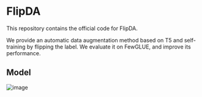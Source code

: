 # FlipDA

This repository contains the official code for FlipDA.

We provide an automatic data augmentation method based on T5 and self-training by flipping the label. We evaluate it on FewGLUE, and improve its performance.

## Model
![image](https://github.com/zhouj8553/FlipDA/blob/main/img/model.png)
